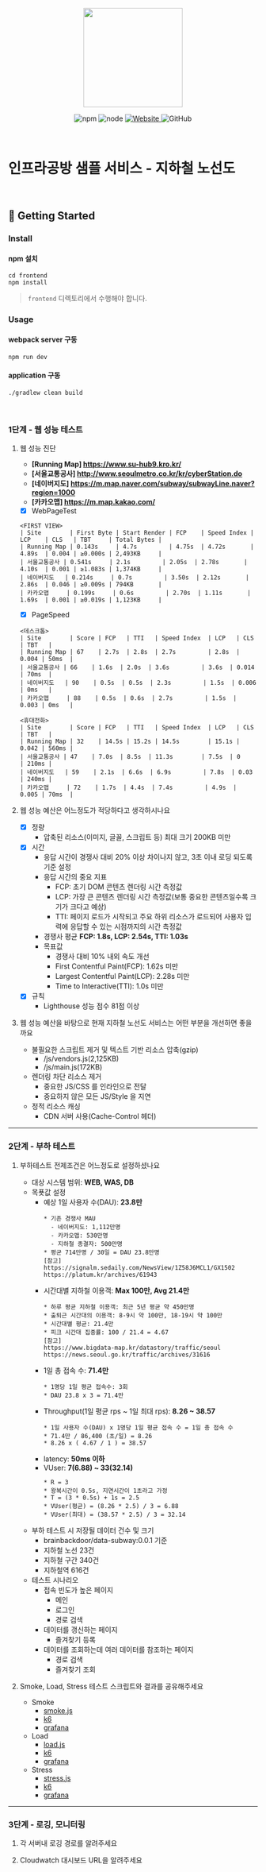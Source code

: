 <p align="center">
    <img width="200px;" src="https://raw.githubusercontent.com/woowacourse/atdd-subway-admin-frontend/master/images/main_logo.png"/>
</p>
<p align="center">
  <img alt="npm" src="https://img.shields.io/badge/npm-%3E%3D%205.5.0-blue">
  <img alt="node" src="https://img.shields.io/badge/node-%3E%3D%209.3.0-blue">
  <a href="https://edu.nextstep.camp/c/R89PYi5H" alt="nextstep atdd">
    <img alt="Website" src="https://img.shields.io/website?url=https%3A%2F%2Fedu.nextstep.camp%2Fc%2FR89PYi5H">
  </a>
  <img alt="GitHub" src="https://img.shields.io/github/license/next-step/atdd-subway-service">
</p>

<br>

# 인프라공방 샘플 서비스 - 지하철 노선도

<br>

## 🚀 Getting Started

### Install
#### npm 설치
```
cd frontend
npm install
```
> `frontend` 디렉토리에서 수행해야 합니다.

### Usage
#### webpack server 구동
```
npm run dev
```
#### application 구동
```
./gradlew clean build
```
<br>


### 1단계 - 웹 성능 테스트
1. 웹 성능 진단
   * **[Running Map] https://www.su-hub9.kro.kr/**
   * **[서울교통공사] http://www.seoulmetro.co.kr/kr/cyberStation.do**
   * **[네이버지도] https://m.map.naver.com/subway/subwayLine.naver?region=1000**
   * **[카카오맵] https://m.map.kakao.com/**
   - [x] WebPageTest
   ```
   <FIRST VIEW>
   | Site        | First Byte | Start Render | FCP    | Speed Index | LCP    | CLS   | TBT     | Total Bytes |
   | Running Map | 0.143s     | 4.7s         | 4.75s  | 4.72s       | 4.89s  | 0.004 | ≥0.000s | 2,493KB     |
   | 서울교통공사 | 0.541s     | 2.1s         | 2.05s  | 2.78s       | 4.10s  | 0.001 | ≥1.083s | 1,374KB     |
   | 네이버지도   | 0.214s     | 0.7s         | 3.50s  | 2.12s       | 2.86s  | 0.046 | ≥0.009s | 794KB       |
   | 카카오맵     | 0.199s     | 0.6s         | 2.70s  | 1.11s       | 1.69s  | 0.001 | ≥0.019s | 1,123KB     |
    ```
   - [x] PageSpeed
   ```
   <데스크톱>
   | Site        | Score | FCP   | TTI   | Speed Index  | LCP   | CLS   | TBT   |
   | Running Map | 67    | 2.7s  | 2.8s  | 2.7s         | 2.8s  | 0.004 | 50ms  |
   | 서울교통공사 | 66    | 1.6s  | 2.0s  | 3.6s         | 3.6s  | 0.014 | 70ms  |
   | 네이버지도   | 90    | 0.5s  | 0.5s  | 2.3s         | 1.5s  | 0.006 | 0ms   |
   | 카카오맵     | 88    | 0.5s  | 0.6s  | 2.7s         | 1.5s  | 0.003 | 0ms   |
   
   <휴대전화>
   | Site        | Score | FCP   | TTI   | Speed Index  | LCP   | CLS   | TBT   |
   | Running Map | 32    | 14.5s | 15.2s | 14.5s        | 15.1s | 0.042 | 560ms |
   | 서울교통공사 | 47    | 7.0s  | 8.5s  | 11.3s        | 7.5s  | 0     | 210ms |
   | 네이버지도   | 59    | 2.1s  | 6.6s  | 6.9s         | 7.8s  | 0.03  | 240ms |
   | 카카오맵     | 72    | 1.7s  | 4.4s  | 7.4s         | 4.9s  | 0.005 | 70ms  |
   ```
   
2. 웹 성능 예산은 어느정도가 적당하다고 생각하시나요
   - [x] 정량
     * 압축된 리소스(이미지, 글꼴, 스크립트 등) 최대 크기 200KB 미만
   - [x] 시간
     * 응답 시간이 경쟁사 대비 20% 이상 차이나지 않고, 3초 이내 로딩 되도록 기준 설정
     * 응답 시간의 중요 지표
       - FCP: 초기 DOM 콘텐츠 렌더링 시간 측정값
       - LCP: 가장 큰 콘텐츠 렌더링 시간 측정값(보통 중요한 콘텐츠일수록 크기가 크다고 예상)
       - TTI: 페이지 로드가 시작되고 주요 하위 리소스가 로드되어 사용자 입력에 응답할 수 있는 시점까지의 시간 측정값
     * 경쟁사 평균 **FCP: 1.8s, LCP: 2.54s, TTI: 1.03s** 
     * 목표값
       - 경쟁사 대비 10% 내외 속도 개선
       - First Contentful Paint(FCP): 1.62s 미만
       - Largest Contentful Paint(LCP): 2.28s 미만
       - Time to Interactive(TTI): 1.0s 미만
   - [x] 규칙
     * Lighthouse 성능 점수 81점 이상

3. 웹 성능 예산을 바탕으로 현재 지하철 노선도 서비스는 어떤 부분을 개선하면 좋을까요
   * 불필요한 스크립트 제거 및 텍스트 기반 리소스 압축(gzip)
     - /js/vendors.js(2,125KB)
     - /js/main.js(172KB)
   * 렌더링 차단 리소스 제거
     - 중요한 JS/CSS 를 인라인으로 전달
     - 중요하지 않은 모든 JS/Style 을 지연
   * 정적 리소스 캐싱
     - CDN 서버 사용(Cache-Control 헤더)

---

### 2단계 - 부하 테스트
1. 부하테스트 전제조건은 어느정도로 설정하셨나요
   - 대상 시스템 범위: **WEB, WAS, DB**
   - 목푯값 설정
     - 예상 1일 사용자 수(DAU): **23.8만**
       ```
       * 기존 경쟁사 MAU
         - 네이버지도: 1,112만명
         - 카카오맵: 530만명
         - 지하철 종결자: 500만명
       * 평균 714만명 / 30일 = DAU 23.8만명
       [참고]
       https://signalm.sedaily.com/NewsView/1Z58J6MCL1/GX1502
       https://platum.kr/archives/61943
       ```
     - 시간대별 지하철 이용객: **Max 100만, Avg 21.4만**
       ```
       * 하루 평균 지하철 이용객: 최근 5년 평균 약 450만명
       * 출퇴근 시간대의 이용객: 8-9시 약 100만, 18-19시 약 100만
       * 시간대별 평균: 21.4만
       * 피크 시간대 집중률: 100 / 21.4 = 4.67
       [참고]
       https://www.bigdata-map.kr/datastory/traffic/seoul
       https://news.seoul.go.kr/traffic/archives/31616
       ```
     - 1일 총 접속 수: **71.4만**
       ```
       * 1명당 1일 평균 접속수: 3회
       * DAU 23.8 x 3 = 71.4만
       ```
     - Throughput(1일 평균 rps ~ 1일 최대 rps): **8.26 ~ 38.57** 
       ```
       * 1일 사용자 수(DAU) x 1명당 1일 평균 접속 수 = 1일 총 접속 수
       * 71.4만 / 86,400 (초/일) = 8.26
       * 8.26 x ( 4.67 / 1 ) = 38.57
       ```
     - latency: **50ms 이하**
     - VUser: **7(6.88) ~ 33(32.14)**
       ```
       * R = 3
       * 왕복시간이 0.5s, 지연시간이 1초라고 가정
       * T = (3 * 0.5s) + 1s = 2.5
       * VUser(평균) = (8.26 * 2.5) / 3 = 6.88
       * VUser(최대) = (38.57 * 2.5) / 3 = 32.14
       ```
   - 부하 테스트 시 저장될 데이터 건수 및 크기
     * brainbackdoor/data-subway:0.0.1 기준
     * 지하철 노선 23건
     * 지하철 구간 340건
     * 지하철역 616건
   - 테스트 시나리오
     - 접속 빈도가 높은 페이지
       * 메인
       * 로그인
       * 경로 검색
     - 데이터를 갱신하는 페이지
       * 즐겨찾기 등록
     - 데이터를 조회하는데 여러 데이터를 참조하는 페이지
       * 경로 검색
       * 즐겨찾기 조회

2. Smoke, Load, Stress 테스트 스크립트와 결과를 공유해주세요
   - Smoke
     * [smoke.js](/result/script/smoke.js)
     * [k6](/result/image/k6_smoke.png)
     * [grafana](/result/image/grafana_smoke.png)
   - Load
     * [load.js](/result/script/load.js)
     * [k6](/result/image/k6_load.png)
     * [grafana](/result/image/grafana_load.png)
   - Stress
     * [stress.js](/result/script/stress.js)
     * [k6](/result/image/k6_stress.png)
     * [grafana](/result/image/grafana_stress.png)

---

### 3단계 - 로깅, 모니터링
1. 각 서버내 로깅 경로를 알려주세요

2. Cloudwatch 대시보드 URL을 알려주세요
